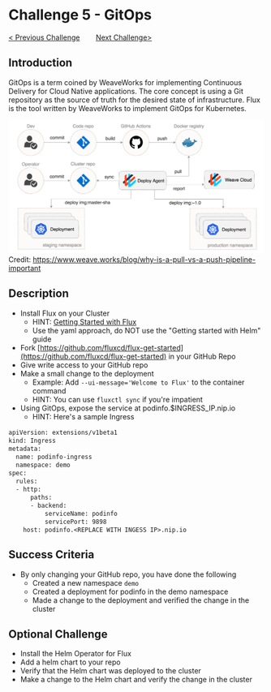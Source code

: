 # Challenge 5 - GitOps

[< Previous Challenge](./04-scaling.md)&nbsp;&nbsp;&nbsp;&nbsp;&nbsp;&nbsp;&nbsp;&nbsp;[Next Challenge>](./06-service-mesh.md)

## Introduction

GitOps is a term coined by WeaveWorks for implementing Continuous Delivery for Cloud Native applications.  The core concept is using a Git repository as the source of truth for the desired state of infrastructure.  Flux is the tool written by WeaveWorks to implement GitOps for Kubernetes.

![gitops workflow](img/gitops.png)
Credit: <https://www.weave.works/blog/why-is-a-pull-vs-a-push-pipeline-important>

## Description

- Install Flux on your Cluster
    - HINT: [Getting Started with Flux](https://docs.fluxcd.io/en/latest/tutorials/get-started/)
    - Use the yaml approach, do NOT use the "Getting started with Helm" guide
- Fork [https://github.com/fluxcd/flux-get-started](https://github.com/fluxcd/flux-get-started) in your GitHub Repo
- Give write access to your GitHub repo
- Make a small change to the deployment
    - Example: Add `--ui-message='Welcome to Flux'` to the container command
    - HINT: You can use `fluxctl sync` if you're impatient
- Using GitOps, expose the service at podinfo.$INGRESS_IP.nip.io
    - HINT: Here's a sample Ingress 

```
apiVersion: extensions/v1beta1
kind: Ingress
metadata:
  name: podinfo-ingress
  namespace: demo
spec:
  rules:
  - http:
      paths:
      - backend:
          serviceName: podinfo
          servicePort: 9898
    host: podinfo.<REPLACE WITH INGESS IP>.nip.io
```

## Success Criteria

- By only changing your GitHub repo, you have done the following
    - Created a new namespace `demo`
    - Created a deployment for podinfo in the demo namespace
    - Made a change to the deployment and verified the change in the cluster

## Optional Challenge

- Install the Helm Operator for Flux
- Add a helm chart to your repo
- Verify that the Helm chart was deployed to the cluster
- Make a change to the Helm chart and verify the change in the cluster
